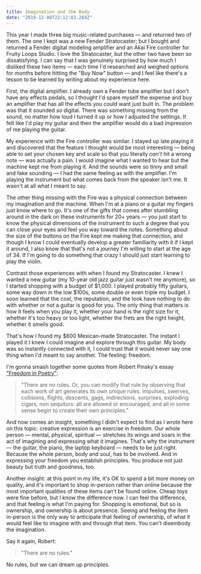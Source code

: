 ```yaml
---
title: Imagination and the Body
date: "2019-12-08T22:12:03.284Z"
---
```

This year I made three big music-related purchases — and returned two of them. The one I kept was a new Fender Stratocaster; but I bought and returned a Fender digital modeling amplifier and an Akai Fire controller for Fruity Loops Studio. I love the Stratocaster, but the other two have been so dissatisfying. I can say that I was genuinely surprised by how much I disliked these two items — each time I'd researched and weighed options for months before hitting the "Buy Now" button — and I feel like there's a lesson to be learned by writing about my experience here.

First, the digital amplifier. I already own a Fender tube amplifier but I don't have any effects pedals, so I thought I'd spare myself the expense and buy an amplifier that has all the effects you could want just built in. The problem was that it sounded *so* digital. There was something missing from the sound, no matter how loud I turned it up or how I adjusted the settings. It felt like I'd play my guitar and then the amplifier would do a bad impression of me playing the guitar.

My experience with the Fire controller was similar. I stayed up late playing it and discovered that the feature I thought would be most interesting — being able to set your chosen key and scale so that you literally *can't* hit a wrong note — was actually a pain. I would imagine what I wanted to hear but the machine kept me from playing it. And the sounds were so tinny and small and fake sounding — I had the same feeling as with the amplifier. I'm playing the instrument but what comes back from the speaker isn't me. It wasn't at all what I meant to say.

The other thing missing with the Fire was a physical connection between my imagination and the machine. When I'm at a piano or a guitar my fingers just know where to go. It's one of the gifts that comes after stumbling around in the dark on these instruments for 20+ years — you just start to know the physical dimensions of the instrument to such a degree that you can close your eyes and feel you way toward the notes. Something about the size of the buttons on the Fire kept me making that connection, and though I know I could eventually develop a greater familiarity with it if I kept it around, I also know that that's not a journey I'm willing to start at the age of 34. If I'm going to do something that crazy I should just start learning to play the violin.

Contrast those experiences with when I found my Stratocaster. I knew I wanted a new guitar (my 10-year old jazz guitar just wasn't me anymore), so I started shopping with a budget of $1,000. I played probably fifty guitars, some way down in the low $100s, some double or even triple my budget. I soon learned that the cost, the reputation, and the look have nothing to do with whether or not a guitar is good for you. The only thing that matters is how it feels when you play it, whether your hand is the right size for it, whether it's too heavy or too light, whether the frets are the right height, whether it smells good.

That's how I found my $600 Mexican-made Stratocaster. The instant I played it I knew I could imagine and explore through this guitar. My body was so instantly connected with it, I could trust that it would never say one thing when I'd meant to say another. The feeling: freedom.

I'm gonna smash together some quotes from Robert Pinsky's essay ["Freedom in Poetry"](https://www.poetryfoundation.org/articles/70036/freedom-in-poetry):

> "There are no rules. Or, you can modify that rule by observing that each work of art generates its own unique rules. Impulses, swerves, collisions, flights, descents, gags, indirections, surprises, exploding cigars, non sequiturs: all are allowed or encouraged, and all in some sense begin to create their own principles."

And now comes an insight, something I didn't expect to find as I wrote here on this topic: creative expression is an exercise in freedom. Our whole person — mental, physical, spiritual — stretches its wings and soars in the act of imagining and expressing what it imagines. That's why the instrument — the guitar, the piano, the laptop keyboard — needs to be just right. Because the whole person, body and soul, has to be involved. And in expressing your freedom you establish principles. You produce not just beauty but truth and goodness, too.

Another insight: at this point in my life, it's OK to spend a bit more money on quality, and it's important to shop in-person rather than online because the most important qualities of these items can't be found online. Cheap toys were fine before, but I know the difference now. I can feel the difference, and that feeling is what I'm paying for. Shopping is emotional, but so is ownership, and ownership is about presence. Seeing and feeling the item in-person is the only way to anticipate that feeling of ownership, of what it would feel like to imagine with and through that item. You can't disembody the imagination.

Say it again, Robert:

> "There are no rules."

No rules, but we can dream up principles.
